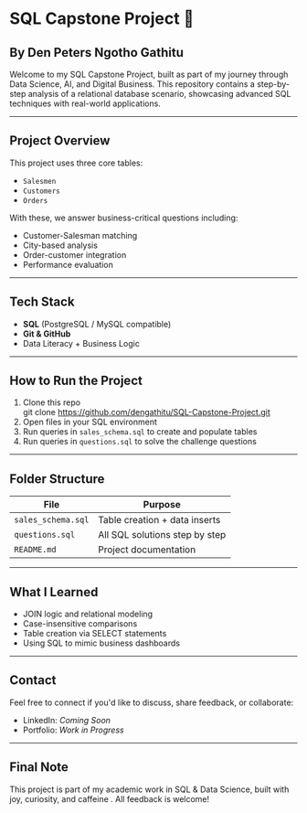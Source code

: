 # SQL Capstone Project 💼

## By Den Peters Ngotho Gathitu

Welcome to my SQL Capstone Project, built as part of my journey through Data Science, AI, and Digital Business. This repository contains a step-by-step analysis of a relational database scenario, showcasing advanced SQL techniques with real-world applications.

---

## Project Overview

This project uses three core tables:
- `Salesmen`
- `Customers`
- `Orders`

With these, we answer business-critical questions including:
- Customer-Salesman matching
- City-based analysis
- Order-customer integration
- Performance evaluation

---

## Tech Stack
- **SQL** (PostgreSQL / MySQL compatible)
- **Git & GitHub**
- Data Literacy + Business Logic

---

## How to Run the Project

1. Clone this repo  
  git clone https://github.com/dengathitu/SQL-Capstone-Project.git
2. Open files in your SQL environment
3. Run queries in `sales_schema.sql` to create and populate tables
4. Run queries in `questions.sql` to solve the challenge questions

---

## Folder Structure

| File | Purpose |
|------|---------|
| `sales_schema.sql` | Table creation + data inserts |
| `questions.sql` | All SQL solutions step by step |
| `README.md` | Project documentation |

---

## What I Learned

- JOIN logic and relational modeling
- Case-insensitive comparisons
- Table creation via SELECT statements
- Using SQL to mimic business dashboards

---

## Contact

Feel free to connect if you'd like to discuss, share feedback, or collaborate:
- LinkedIn: _Coming Soon_
- Portfolio: _Work in Progress_

---

## Final Note

This project is part of my academic work in SQL & Data Science, built with joy, curiosity, and caffeine 
. All feedback is welcome!

